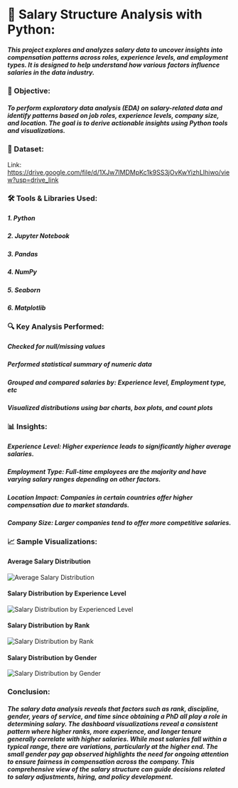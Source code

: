 # 💼 Salary Structure Analysis with Python:
##### This project explores and analyzes salary data to uncover insights into compensation patterns across roles, experience levels, and employment types. It is designed to help understand how various factors influence salaries in the data industry.

### 📌 Objective:
##### To perform exploratory data analysis (EDA) on salary-related data and identify patterns based on job roles, experience levels, company size, and location. The goal is to derive actionable insights using Python tools and visualizations.

### 📂 Dataset:
Link: https://drive.google.com/file/d/1XJw7IMDMpKc1k9SS3jOvKwYizhLIhiwo/view?usp=drive_link

### 🛠️ Tools & Libraries Used:
##### 1. Python
##### 2. Jupyter Notebook
##### 3. Pandas
##### 4. NumPy
##### 5. Seaborn
##### 6. Matplotlib

### 🔍 Key Analysis Performed:
##### Checked for null/missing values
##### Performed statistical summary of numeric data
##### Grouped and compared salaries by: Experience level, Employment type, etc
##### Visualized distributions using bar charts, box plots, and count plots

### 📊 Insights:
##### *Experience Level:* Higher experience leads to significantly higher average salaries.
##### *Employment Type:* Full-time employees are the majority and have varying salary ranges depending on other factors.
##### *Location Impact:* Companies in certain countries offer higher compensation due to market standards.
##### *Company Size:* Larger companies tend to offer more competitive salaries.

### 📈 Sample Visualizations:

#### Average Salary Distribution
![Average Salary Distribution](https://github.com/user-attachments/assets/899a6e3f-2f26-4ea0-8272-1a1b26039290)

#### Salary Distribution by Experience Level
![Salary Distribution by Experienced Level](https://github.com/user-attachments/assets/2cbc2ba9-cc8d-40d9-9f8a-9402cb413ae0)

#### Salary Distribution by Rank
![Salary Distribution by Rank](https://github.com/user-attachments/assets/82a0f1a3-072c-4c54-8ceb-30608ef79fa4)

#### Salary Distribution by Gender
![Salary Distribution by Gender](https://github.com/user-attachments/assets/2f16e0ed-ddb0-4ff2-b8a2-8986303748de)

### Conclusion:
##### The salary data analysis reveals that factors such as rank, discipline, gender, years of service, and time since obtaining a PhD all play a role in determining salary. The dashboard visualizations reveal a consistent pattern where higher ranks, more experience, and longer tenure generally correlate with higher salaries. While most salaries fall within a typical range, there are variations, particularly at the higher end. The small gender pay gap observed highlights the need for ongoing attention to ensure fairness in compensation across the company. This comprehensive view of the salary structure can guide decisions related to salary adjustments, hiring, and policy development.








 



